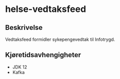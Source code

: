 # helse-vedtaksfeed

## Beskrivelse
Vedtaksfeed formidler sykepengevedtak til Infotrygd.

## Kjøretidsavhengigheter

* JDK 12
* Kafka
